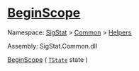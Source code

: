 # [BeginScope](./SimpleConsoleLogger-100664039.md)

Namespace: [SigStat]() > [Common](./../../README.md) > [Helpers](./../README.md)

Assembly: SigStat.Common.dll

[BeginScope](./SimpleConsoleLogger-100664039.md) ( [`TState`](./SimpleConsoleLogger-100664039.md) state )
